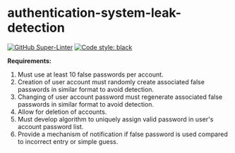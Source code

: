 # authentication-system-leak-detection

[![GitHub Super-Linter](https://github.com/Yorzaren/authentication-system-leak-detection/workflows/Lint%20Code%20Base/badge.svg)](https://github.com/marketplace/actions/super-linter)
[![Code style: black](https://img.shields.io/badge/code%20style-black-000000.svg)](https://github.com/psf/black)

**Requirements:**

1. Must use at least 10 false passwords per account.
2. Creation of user account must randomly create associated false passwords in similar format to avoid detection.  
3. Changing of user account password must regenerate associated false passwords in similar format to avoid detection.  
4. Allow for deletion of accounts.
5. Must develop algorithm to uniquely assign valid password in user's account password list.
6. Provide a mechanism of notification if false password is used compared to incorrect entry or simple guess.